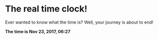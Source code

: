 # The real time clock!

Ever wanted to know what the time is? Well, your journey is about to end!

**The time is Nov 23, 2017, 06:27**